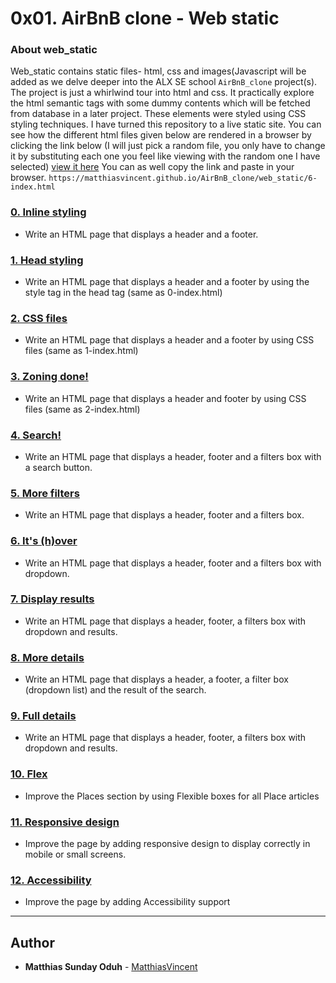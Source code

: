 # 0x01. AirBnB clone - Web static

### About web_static
Web_static contains static files- html, css and images(Javascript will be added as we delve deeper into the ALX SE school `AirBnB_clone` project(s).
The project is just a whirlwind tour into html and css. It practically explore the html semantic tags with some dummy contents which will be fetched from database in a later project. These elements were styled using CSS styling techniques. I have turned this repository to a live static site. You can see how the different html files given below are rendered in a browser by clicking the link below (I will just pick a random file, you only have to change it by substituting each one you feel like viewing with the random one I have selected)
[view it here](https://matthiasvincent.github.io/AirBnB_clone/web_static/6-index.html)
You can as well copy the link and paste in your browser.
```https://matthiasvincent.github.io/AirBnB_clone/web_static/6-index.html``` 

### [0. Inline styling](./0-index.html)
* Write an HTML page that displays a header and a footer.


### [1. Head styling](./1-index.html)
* Write an HTML page that displays a header and a footer by using the style tag in the head tag (same as 0-index.html)


### [2. CSS files](./2-index.html)
* Write an HTML page that displays a header and a footer by using CSS files (same as 1-index.html)


### [3. Zoning done!](./3-index.html)
* Write an HTML page that displays a header and footer by using CSS files (same as 2-index.html)


### [4. Search!](./4-index.html)
* Write an HTML page that displays a header, footer and a filters box with a search button.


### [5. More filters](./5-index.html)
* Write an HTML page that displays a header, footer and a filters box.


### [6. It's (h)over](./6-index.html)
* Write an HTML page that displays a header, footer and a filters box with dropdown.


### [7. Display results](./7-index.html)
* Write an HTML page that displays a header, footer, a filters box with dropdown and results.


### [8. More details](./8-index.html)
* Write an HTML page that displays a header, a footer, a filter box (dropdown list) and the result of the search.


### [9. Full details](./100-index.html)
* Write an HTML page that displays a header, footer, a filters box with dropdown and results.


### [10. Flex](./101-index.html)
* Improve the Places section by using Flexible boxes for all Place articles


### [11. Responsive design](./102-index.html)
* Improve the page by adding responsive design to display correctly in mobile or small screens.


### [12. Accessibility](./103-index.html)
* Improve the page by adding Accessibility support

---

## Author
* **Matthias Sunday Oduh** - [MatthiasVincent](https://github.com/matthiasVincent)
